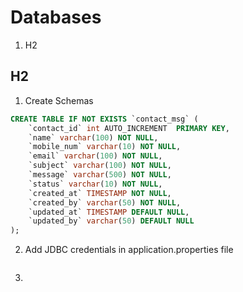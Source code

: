# Databases 
1. H2

## H2
1. Create Schemas
````sql
CREATE TABLE IF NOT EXISTS `contact_msg` (
    `contact_id` int AUTO_INCREMENT  PRIMARY KEY,
    `name` varchar(100) NOT NULL,
    `mobile_num` varchar(10) NOT NULL,
    `email` varchar(100) NOT NULL,
    `subject` varchar(100) NOT NULL,
    `message` varchar(500) NOT NULL,
    `status` varchar(10) NOT NULL,
    `created_at` TIMESTAMP NOT NULL,
    `created_by` varchar(50) NOT NULL,
    `updated_at` TIMESTAMP DEFAULT NULL,
    `updated_by` varchar(50) DEFAULT NULL
);
````
2. Add JDBC credentials in application.properties file
````

````
3. 